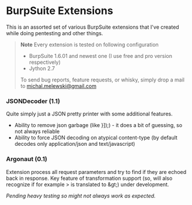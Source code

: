 BurpSuite Extensions
====================
This is an assorted set of various BurpSuite extensions that I've created while doing pentesting and other things.

> **Note**
> Every extension is tested on following configuration
> 
>- BurpSuite 1.6.01 and newest one (I use free and pro version respectively)
>- Jython 2.7
> 
> To send bug reports, feature requests, or whisky, simply drop a mail to michal.melewski@gmail.com

### JSONDecoder (1.1)
Quite simply just a JSON pretty printer with some additional features.

* Ability to remove json garbage (like }]);) - it does a bit of guessing, so not always reliable
* Ability to force JSON decoding on atypical content-type (by default decodes only application/json and text/javascript)

### Argonaut (0.1)
Extension process all request parameters and try to find if they are echoed back in response. Key feature of transformation support (so, will also recognize if for example > is translated to &amp;gt;) under development.

_Pending heavy testing so might not always work as expected._
